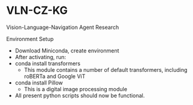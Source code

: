 # VLN-CZ-KG
Vision-Language-Navigation Agent Research

Environment Setup
 - Download Miniconda, create environment
 - After activating, run:
  - conda install transformers
    - This module contains a number of default transformers, including roBERTa and Google ViT
  - conda install Pillow
    - This is a digital image processing module
 - All present python scripts should now be functional.
